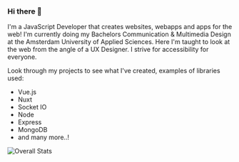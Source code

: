 ### Hi there 👋

I'm a JavaScript Developer that creates websites, webapps and apps for the web!
I'm currently doing my Bachelors Communication & Multimedia Design at the Amsterdam University of Applied Sciences. Here I'm taught to look at the web from the angle of a UX Designer. I strive for accessibility for everyone.




Look through my projects to see what I've created, examples of libraries used:
- Vue.js
- Nuxt
- Socket IO
- Node
- Express
- MongoDB
- and many more..!


![Overall Stats](https://github-readme-stats.vercel.app/api?username=Vincentvanleeuwen&count_private=true&show_icons=true&hide=contribs)
<!--
**Vincentvanleeuwen/Vincentvanleeuwen** is a ✨ _special_ ✨ repository because its `README.md` (this file) appears on your GitHub profile.

Here are some ideas to get you started:

- 🔭 I’m currently working on ...
- 🌱 I’m currently learning ...
- 👯 I’m looking to collaborate on ...
- 🤔 I’m looking for help with ...
- 💬 Ask me about ...
- 📫 How to reach me: ...
- 😄 Pronouns: ...
- ⚡ Fun fact: ...
-->
